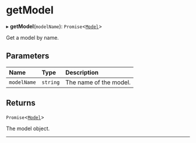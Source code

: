 # getModel


▸ **getModel**(`modelName`): `Promise`\<[`Model`](Model.md)\>

Get a model by name.

## Parameters

| Name | Type | Description |
| :------ | :------ | :------ |
| `modelName` | `string` | The name of the model. |

## Returns

`Promise`\<[`Model`](Model.md)\>

The model object.

___
